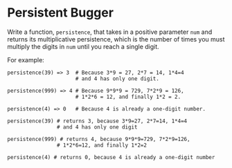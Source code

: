# Persistent Bugger

Write a function, `persistence`, that takes in a positive parameter `num` and returns its multiplicative persistence, which is the number of times you must multiply the digits in `num` until you reach a single digit.

For example:

```
persistence(39) => 3  # Because 3*9 = 27, 2*7 = 14, 1*4=4
                      # and 4 has only one digit.

persistence(999) => 4 # Because 9*9*9 = 729, 7*2*9 = 126,
                      # 1*2*6 = 12, and finally 1*2 = 2.

persistence(4) => 0   # Because 4 is already a one-digit number.
```

```
persistence(39) # returns 3, because 3*9=27, 2*7=14, 1*4=4
                # and 4 has only one digit

persistence(999) # returns 4, because 9*9*9=729, 7*2*9=126,
                # 1*2*6=12, and finally 1*2=2

persistence(4) # returns 0, because 4 is already a one-digit number
```